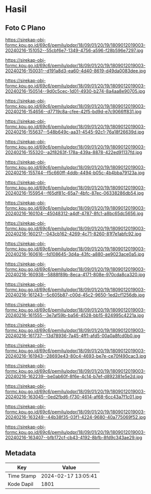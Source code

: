 # Hasil

## Foto C Plano

https://sirekap-obj-formc.kpu.go.id/69c6/pemilu/pdpr/18/09/01/20/19/1809012019003-20240216-151052--55cbf6e7-1349-4756-a596-f28b596e7297.jpg

https://sirekap-obj-formc.kpu.go.id/69c6/pemilu/pdpr/18/09/01/20/19/1809012019003-20240216-150031--d191a8d3-ea60-4d40-8619-d49da0083dee.jpg

https://sirekap-obj-formc.kpu.go.id/69c6/pemilu/pdpr/18/09/01/20/19/1809012019003-20240216-150514--9d0c5cec-1d01-4930-b274-8a4aa8e90705.jpg

https://sirekap-obj-formc.kpu.go.id/69c6/pemilu/pdpr/18/09/01/20/19/1809012019003-20240216-154656--d7719c8a-cfee-42f5-bd9d-e7c9066ff831.jpg

https://sirekap-obj-formc.kpu.go.id/69c6/pemilu/pdpr/18/09/01/20/19/1809012019003-20240216-155637--548b649c-aa31-4545-92c1-76a18f26639d.jpg

https://sirekap-obj-formc.kpu.go.id/69c6/pemilu/pdpr/18/09/01/20/19/1809012019003-20240216-155320--a2f8263f-178a-439a-8878-422ed91137fd.jpg

https://sirekap-obj-formc.kpu.go.id/69c6/pemilu/pdpr/18/09/01/20/19/1809012019003-20240216-155744--f5c660ff-4ddb-4494-b05c-4b4bba79123a.jpg

https://sirekap-obj-formc.kpu.go.id/69c6/pemilu/pdpr/18/09/01/20/19/1809012019003-20240216-155954--f65df81c-65a7-4bfc-87ec-06338286db54.jpg

https://sirekap-obj-formc.kpu.go.id/69c6/pemilu/pdpr/18/09/01/20/19/1809012019003-20240216-160104--45048312-a4df-4787-8fc1-a8bc65dc5656.jpg

https://sirekap-obj-formc.kpu.go.id/69c6/pemilu/pdpr/18/09/01/20/19/1809012019003-20240216-160217--043cb162-4269-4c71-8260-81f7e1abfc92.jpg

https://sirekap-obj-formc.kpu.go.id/69c6/pemilu/pdpr/18/09/01/20/19/1809012019003-20240216-160616--fd108645-3d4a-43fc-a880-ae9023ace0a5.jpg

https://sirekap-obj-formc.kpu.go.id/69c6/pemilu/pdpr/18/09/01/20/19/1809012019003-20240216-160938--5888f89b-8eca-4171-808e-970cda8ca320.jpg

https://sirekap-obj-formc.kpu.go.id/69c6/pemilu/pdpr/18/09/01/20/19/1809012019003-20240216-161243--5c605b87-c00d-45c2-9650-1ed2cf1256db.jpg

https://sirekap-obj-formc.kpu.go.id/69c6/pemilu/pdpr/18/09/01/20/19/1809012019003-20240216-161555--3e7af59b-ba56-4528-bb15-824995c4221a.jpg

https://sirekap-obj-formc.kpu.go.id/69c6/pemilu/pdpr/18/09/01/20/19/1809012019003-20240216-161737--13d78936-7a45-4ff1-afd5-00a0a8fcd0b0.jpg

https://sirekap-obj-formc.kpu.go.id/69c6/pemilu/pdpr/18/09/01/20/19/1809012019003-20240216-161943--28693e43-80c4-4693-be7e-ce70f490cac3.jpg

https://sirekap-obj-formc.kpu.go.id/69c6/pemilu/pdpr/18/09/01/20/19/1809012019003-20240216-162239--be0ab60f-8f6e-4c14-b7ef-d892381e5e2d.jpg

https://sirekap-obj-formc.kpu.go.id/69c6/pemilu/pdpr/18/09/01/20/19/1809012019003-20240216-163045--0ed2fbd6-f730-4614-af68-6cc43a7f1c01.jpg

https://sirekap-obj-formc.kpu.go.id/69c6/pemilu/pdpr/18/09/01/20/19/1809012019003-20240216-163249--44b38f35-03f1-4224-9680-40a775069f52.jpg

https://sirekap-obj-formc.kpu.go.id/69c6/pemilu/pdpr/18/09/01/20/19/1809012019003-20240216-163407--bfb172cf-cb43-4192-8bfb-8fd9c343ae29.jpg


## Metadata

| Key        | Value               |
| ---------- | ------------------- |
| Time Stamp | 2024-02-17 13:05:41 |
| Kode Dapil | 1801                |




